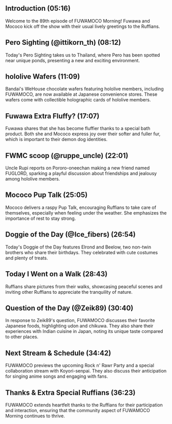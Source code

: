 ## Introduction (05:16)

Welcome to the 89th episode of FUWAMOCO Morning! Fuwawa and Mococo kick off the show with their usual lively greetings to the Ruffians.

## Pero Sighting (@ittikorn_th) (08:12)

Today's Pero Sighting takes us to Thailand, where Pero has been spotted near unique ponds, presenting a new and exciting environment.

## hololive Wafers (11:09)

Bandai's WeHouse chocolate wafers featuring hololive members, including FUWAMOCO, are now available at Japanese convenience stores. These wafers come with collectible holographic cards of hololive members.

## Fuwawa Extra Fluffy? (17:07)

Fuwawa shares that she has become fluffier thanks to a special bath product. Both she and Mococo express joy over their softer and fuller fur, which is important to their demon dog identities.

## FWMC scoop (@ruppe_uncle) (22:01)

Uncle Rupi reports on Pororo-oneechan making a new friend named FUGLORD, sparking a playful discussion about friendships and jealousy among hololive members.

## Mococo Pup Talk (25:05)

Mococo delivers a raspy Pup Talk, encouraging Ruffians to take care of themselves, especially when feeling under the weather. She emphasizes the importance of rest to stay strong.

## Doggie of the Day (@Ice_fibers) (26:54)

Today's Doggie of the Day features Elrond and Beelow, two non-twin brothers who share their birthdays. They celebrated with cute costumes and plenty of treats.

## Today I Went on a Walk (28:43)

Ruffians share pictures from their walks, showcasing peaceful scenes and inviting other Ruffians to appreciate the tranquility of nature.

## Question of the Day (@Zeik89) (30:40)

In response to Zeik89's question, FUWAMOCO discusses their favorite Japanese foods, highlighting udon and chikuwa. They also share their experiences with Indian cuisine in Japan, noting its unique taste compared to other places.

## Next Stream & Schedule (34:42)

FUWAMOCO previews the upcoming Rock n' Rawr Party and a special collaboration stream with Koyori-senpai. They also discuss their anticipation for singing anime songs and engaging with fans.

## Thanks & Extra Special Ruffians (36:23)

FUWAMOCO extends heartfelt thanks to the Ruffians for their participation and interaction, ensuring that the community aspect of FUWAMOCO Morning continues to thrive.
